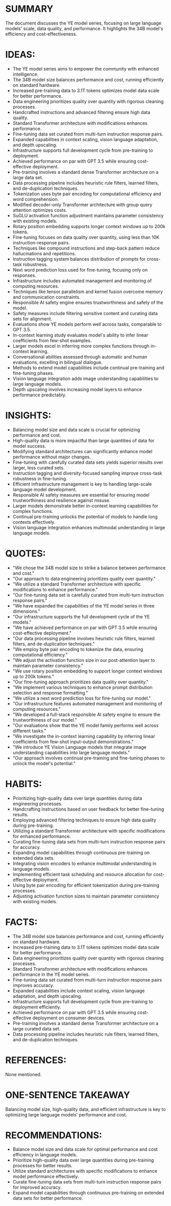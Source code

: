 # SUMMARY
The document discusses the YE model series, focusing on large language models' scale, data quality, and performance. It highlights the 34B model's efficiency and cost-effectiveness.

# IDEAS:
- The YE model series aims to empower the community with enhanced intelligence.
- The 34B model size balances performance and cost, running efficiently on standard hardware.
- Increased pre-training data to 3.1T tokens optimizes model data scale for better performance.
- Data engineering prioritizes quality over quantity with rigorous cleaning processes.
- Handcrafted instructions and advanced filtering ensure high data quality.
- Standard Transformer architecture with modifications enhances performance.
- Fine-tuning data set curated from multi-turn instruction response pairs.
- Expanded capabilities in context scaling, vision language adaptation, and depth upscaling.
- Infrastructure supports full development cycle from pre-training to deployment.
- Achieved performance on par with GPT 3.5 while ensuring cost-effective deployment.
- Pre-training involves a standard dense Transformer architecture on a large data set.
- Data processing pipeline includes heuristic rule filters, learned filters, and de-duplication techniques.
- Tokenization uses byte pair encoding for computational efficiency and word comprehension.
- Modified decoder-only Transformer architecture with group query attention optimizes costs.
- SuGLU activation function adjustment maintains parameter consistency with existing models.
- Rotary position embedding supports longer context windows up to 200k tokens.
- Fine-tuning focuses on data quality over quantity, using less than 10K instruction-response pairs.
- Techniques like compound instructions and step-back pattern reduce hallucinations and repetitions.
- Instruction tagging system balances distribution of prompts for cross-task robustness.
- Next word prediction loss used for fine-tuning, focusing only on responses.
- Infrastructure includes automated management and monitoring of computing resources.
- Techniques like tensor parallelism and kernel fusion overcome memory and communication constraints.
- Responsible AI safety engine ensures trustworthiness and safety of the model.
- Safety measures include filtering sensitive content and curating data sets for alignment.
- Evaluations show YE models perform well across tasks, comparable to GPT 3.5.
- In-context learning study evaluates model's ability to infer linear coefficients from few-shot examples.
- Larger models excel in inferring more complex functions through in-context learning.
- Conversational abilities assessed through automatic and human evaluations, excelling in bilingual dialogue.
- Methods to extend model capabilities include continual pre-training and fine-tuning phases.
- Vision language integration adds image understanding capabilities to large language models.
- Depth upscaling involves increasing model layers to enhance performance predictably.

# INSIGHTS:
- Balancing model size and data scale is crucial for optimizing performance and cost.
- High-quality data is more impactful than large quantities of data for model success.
- Modifying standard architectures can significantly enhance model performance without major changes.
- Fine-tuning with carefully curated data sets yields superior results over larger, less curated sets.
- Instruction tagging and diversity-focused sampling improve cross-task robustness in fine-tuning.
- Efficient infrastructure management is key to handling large-scale language model development.
- Responsible AI safety measures are essential for ensuring model trustworthiness and resilience against misuse.
- Larger models demonstrate better in-context learning capabilities for complex functions.
- Continual pre-training unlocks the potential of models to handle long contexts effectively.
- Vision language integration enhances multimodal understanding in large language models.

# QUOTES:
- "We chose the 34B model size to strike a balance between performance and cost."
- "Our approach to data engineering prioritizes quality over quantity."
- "We utilize a standard Transformer architecture with specific modifications to enhance performance."
- "Our fine-tuning data set is carefully curated from multi-turn instruction response pairs."
- "We have expanded the capabilities of the YE model series in three dimensions."
- "Our infrastructure supports the full development cycle of the YE models."
- "We have achieved performance on par with GPT 3.5 while ensuring cost-effective deployment."
- "Our data processing pipeline involves heuristic rule filters, learned filters, and de-duplication techniques."
- "We employ byte pair encoding to tokenize the data, ensuring computational efficiency."
- "We adjust the activation function size in our post-attention layer to maintain parameter consistency."
- "We use rotary position embedding to support longer context windows up to 200k tokens."
- "Our fine-tuning approach prioritizes data quality over quantity."
- "We implement various techniques to enhance prompt distribution selection and response formatting."
- "We utilize a next word prediction loss for fine-tuning our model."
- "Our infrastructure features automated management and monitoring of computing resources."
- "We developed a full-stack responsible AI safety engine to ensure the trustworthiness of our model."
- "Our evaluations show that the YE model family performs well across different tasks."
- "We investigate the in-context learning capability by inferring linear coefficients from few-shot input-output demonstrations."
- "We introduce YE Vision Language models that integrate image understanding capabilities into large language models."
- "Our approach involves continual pre-training and fine-tuning phases to unlock the model's potential."

# HABITS:
- Prioritizing high-quality data over large quantities during data engineering processes.
- Handcrafting instructions based on user feedback for better fine-tuning results.
- Employing advanced filtering techniques to ensure high data quality during pre-training.
- Utilizing a standard Transformer architecture with specific modifications for enhanced performance.
- Curating fine-tuning data sets from multi-turn instruction response pairs for accuracy.
- Expanding model capabilities through continuous pre-training on extended data sets.
- Integrating vision encoders to enhance multimodal understanding in language models.
- Implementing efficient task scheduling and resource allocation for cost-effective deployment.
- Using byte pair encoding for efficient tokenization during pre-training processes.
- Adjusting activation function sizes to maintain parameter consistency with existing models.

# FACTS:
- The 34B model size balances performance and cost, running efficiently on standard hardware.
- Increased pre-training data to 3.1T tokens optimizes model data scale for better performance.
- Data engineering prioritizes quality over quantity with rigorous cleaning processes.
- Standard Transformer architecture with modifications enhances performance in the YE model series.
- Fine-tuning data set curated from multi-turn instruction response pairs improves accuracy.
- Expanded capabilities include context scaling, vision language adaptation, and depth upscaling.
- Infrastructure supports full development cycle from pre-training to deployment efficiently.
- Achieved performance on par with GPT 3.5 while ensuring cost-effective deployment on consumer devices.
- Pre-training involves a standard dense Transformer architecture on a large curated data set.
- Data processing pipeline includes heuristic rule filters, learned filters, and de-duplication techniques.

# REFERENCES:
None mentioned.

# ONE-SENTENCE TAKEAWAY
Balancing model size, high-quality data, and efficient infrastructure is key to optimizing large language models' performance and cost.

# RECOMMENDATIONS:
- Balance model size and data scale for optimal performance and cost efficiency in language models.
- Prioritize high-quality data over large quantities during pre-training processes for better results.
- Utilize standard architectures with specific modifications to enhance model performance effectively.
- Curate fine-tuning data sets from multi-turn instruction response pairs for improved accuracy.
- Expand model capabilities through continuous pre-training on extended data sets for better performance.
